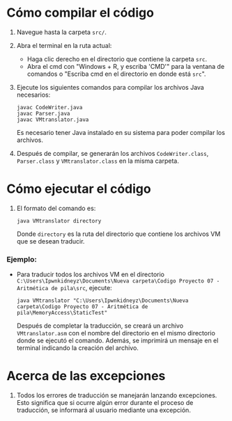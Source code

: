 # Cómo compilar el código

1. Navegue hasta la carpeta `src/`.

2. Abra el terminal en la ruta actual:
   - Haga clic derecho en el directorio que contiene la carpeta `src`.
   - Abra el cmd con "Windows + R, y escriba 'CMD'" para la ventana de comandos o "Escriba cmd en el directorio en donde está `src`".

3. Ejecute los siguientes comandos para compilar los archivos Java necesarios:
    ```
    javac CodeWriter.java
    javac Parser.java
    javac VMtranslator.java
    ```
   Es necesario tener Java instalado en su sistema para poder compilar los archivos.

4. Después de compilar, se generarán los archivos `CodeWriter.class`, `Parser.class` y `VMtranslator.class` en la misma carpeta.

# Cómo ejecutar el código

1. El formato del comando es:
   ```
   java VMtranslator directory
   ```
   Donde `directory` es la ruta del directorio que contiene los archivos VM que se desean traducir.

### Ejemplo:

   - Para traducir todos los archivos VM en el directorio `C:\Users\Ipwnkidneyz\Documents\Nueva carpeta\Codigo Proyecto 07 - Aritmética de pila\src`, ejecute:
     ```
     java VMtranslator "C:\Users\Ipwnkidneyz\Documents\Nueva carpeta\Codigo Proyecto 07 - Aritmética de pila\MemoryAccess\StaticTest"
     ```

     Después de completar la traducción, se creará un archivo `VMtranslator.asm` con el nombre del directorio en el mismo directorio donde se ejecutó el comando. Además, se imprimirá un mensaje en el terminal indicando la creación del archivo.

# Acerca de las excepciones

1. Todos los errores de traducción se manejarán lanzando excepciones. Esto significa que si ocurre algún error durante el proceso de traducción, se informará al usuario mediante una excepción.
